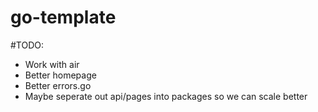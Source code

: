 # go-template

#TODO:
- Work with air
- Better homepage
- Better errors.go
- Maybe seperate out api/pages into packages so we can scale better 

